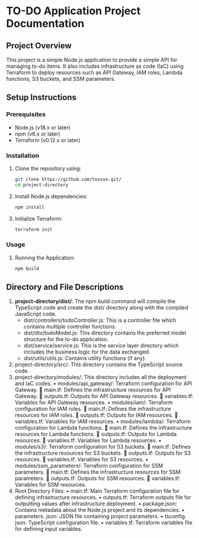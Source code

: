 # TO-DO Application Project Documentation

## Project Overview
This project is a simple Node.js application to provide a simple API for managing to-do items. It also includes infrastructure as code (IaC) using Terraform to deploy resources such as API Gateway, IAM roles, Lambda functions, S3 buckets, and SSM parameters.

## Setup Instructions

### Prerequisites
- Node.js (v18.x or later)
- npm (v6.x or later)
- Terraform (v0.12.x or later)

### Installation
1. Clone the repository using:
   ```sh
   git clone https://github.com/toxxxx.git/
   cd project-directory

2.	Install Node.js dependencies:

    ```sh
    npm install

3.	Initialize Terraform:

    ```sh
    terraform init

### Usage
1.	Running the Application:

    ```sh
    npm build


## Directory and File Descriptions

1.	**project-directory/dist/**: The npm build command will compile the TypeScript code and create the dist/ directory along with the compiled JavaScript code.
    -	dist/controllers/todoController.js: This is a controller file which contains multiple controller functions.
    -	dist/dto/todoModel.js: This directory contains the preferred model structure for the to-do application.
    -	dist/service/service.js: This is the service layer directory which includes the business logic for the data exchanged.
    -	dist/utils/utils.js: Contains utility functions (if any).
2.	project-directory/src/: This directory contains the TypeScript source code.
3.	project-directory/modules/: This directory includes all the deployment and IaC codes.
•	modules/api_gateway/: Terraform configuration for API Gateway.
	main.tf: Defines the infrastructure resources for API Gateway.
	outputs.tf: Outputs for API Gateway resources.
	variables.tf: Variables for API Gateway resources.
•	modules/iam/: Terraform configuration for IAM roles.
	main.tf: Defines the infrastructure resources for IAM roles.
	outputs.tf: Outputs for IAM resources.
	variables.tf: Variables for IAM resources.
•	modules/lambda/: Terraform configuration for Lambda functions.
	main.tf: Defines the infrastructure resources for Lambda functions.
	outputs.tf: Outputs for Lambda resources.
	variables.tf: Variables for Lambda resources.
•	modules/s3/: Terraform configuration for S3 buckets.
	main.tf: Defines the infrastructure resources for S3 buckets.
	outputs.tf: Outputs for S3 resources.
	variables.tf: Variables for S3 resources.
•	modules/ssm_parameters/: Terraform configuration for SSM parameters.
	main.tf: Defines the infrastructure resources for SSM parameters.
	outputs.tf: Outputs for SSM resources.
	variables.tf: Variables for SSM resources.
4.	Root Directory Files:
•	main.tf: Main Terraform configuration file for defining infrastructure resources.
•	outputs.tf: Terraform outputs file for outputting values after infrastructure deployment.
•	package.json: Contains metadata about the Node.js project and its dependencies.
•	parameters. json: JSON file containing project parameters.
•	tsconfig. json: TypeScript configuration file.
•	variables.tf: Terraform variables file for defining input variables.


